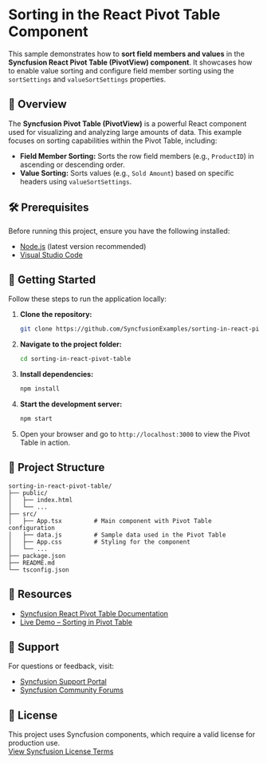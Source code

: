 # Sorting in the React Pivot Table Component

This sample demonstrates how to **sort field members and values** in the **Syncfusion React Pivot Table (PivotView) component**. It showcases how to enable value sorting and configure field member sorting using the `sortSettings` and `valueSortSettings` properties.

## 📖 Overview

The **Syncfusion Pivot Table (PivotView)** is a powerful React component used for visualizing and analyzing large amounts of data. This example focuses on sorting capabilities within the Pivot Table, including:

- **Field Member Sorting:** Sorts the row field members (e.g., `ProductID`) in ascending or descending order.
- **Value Sorting:** Sorts values (e.g., `Sold Amount`) based on specific headers using `valueSortSettings`.

## 🛠 Prerequisites

Before running this project, ensure you have the following installed:

- [Node.js](https://nodejs.org/) (latest version recommended)
- [Visual Studio Code](https://code.visualstudio.com/)

## 🚀 Getting Started

Follow these steps to run the application locally:

1. **Clone the repository:**
   ```bash
   git clone https://github.com/SyncfusionExamples/sorting-in-react-pivot-table
   ```

2. **Navigate to the project folder:**
   ```bash
   cd sorting-in-react-pivot-table
   ```

3. **Install dependencies:**
   ```bash
   npm install
   ```

4. **Start the development server:**
   ```bash
   npm start
   ```

5. Open your browser and go to `http://localhost:3000` to view the Pivot Table in action.

## 📂 Project Structure

```
sorting-in-react-pivot-table/
├── public/
│   ├── index.html
│   └── ...
├── src/
│   ├── App.tsx         # Main component with Pivot Table configuration
│   ├── data.js         # Sample data used in the Pivot Table
│   ├── App.css         # Styling for the component
│   └── ...
├── package.json
├── README.md
└── tsconfig.json
```

## 🔗 Resources

- [Syncfusion React Pivot Table Documentation](https://ej2.syncfusion.com/react/documentation/pivotview/sorting/)
- [Live Demo – Sorting in Pivot Table](https://ej2.syncfusion.com/react/demos/#/bootstrap5/pivot-table/sorting)

## 💬 Support

For questions or feedback, visit:

- [Syncfusion Support Portal](https://support.syncfusion.com)
- [Syncfusion Community Forums](https://www.syncfusion.com/forums)

## 📜 License

This project uses Syncfusion components, which require a valid license for production use.  
[View Syncfusion License Terms](https://www.syncfusion.com/license/studio/22.2.5/syncfusion_essential_studio_eula.pdf)
